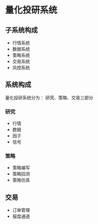 # 量化投研系统

##

## 子系统构成

- 行情系统
- 数据系统
- 策略系统
- 交易系统
- 风控系统

## 系统构成

量化投研系统分为： 研究、策略、交易三部分

### 研究

- 行情
- 数据
- 因子
- 信号

### 策略

- 策略编写
- 策略回测
- 策略仿真

## 交易

- 订单管理
- 报盘通道


